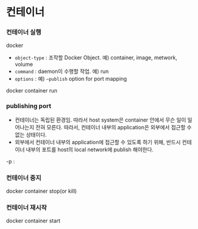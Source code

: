 # 컨테이너

### 컨테이너 실행

docker <object-type> <command> <options>

- `object-type` :  조작할 Docker Object.  예) container, image, metwork, volume
- `command` : daemon이 수행할 작업. 예) run
- `options` :  예) `—publish`  option for port mapping

docker container run <image name>

### publishing port

- 컨테이너는 독립된 환경임. 따라서 host system은 container 안에서 무슨 일이 일어나는지 전혀 모른다. 따라서, 컨테이너 내부의 application은 외부에서 접근할 수 없는 상태이다.
- 외부에서 컨테이너 내부의 application에 접근할 수 있도록 하기 위해, 반드시 컨테이너 내부의 포트를 host의 local network에 publish 해야한다.

-p <host port>:<container port>

### 컨테이너 중지

docker container stop(or kill) <container identifier>

### 컨테이너 재시작

docker container start <container identifier>
